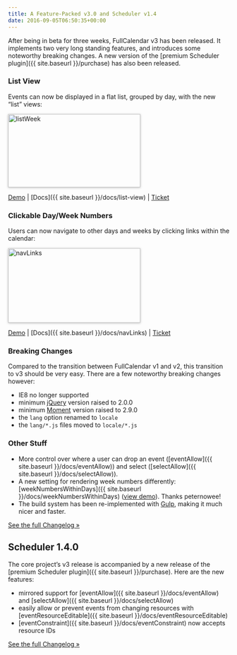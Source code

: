 ```yaml
---
title: A Feature-Packed v3.0 and Scheduler v1.4
date: 2016-09-05T06:50:35+00:00
---
```


After being in beta for three weeks, FullCalendar v3 has been released. It implements two very long standing features, and introduces some noteworthy breaking changes. A new version of the [premium Scheduler plugin]({{ site.baseurl }}/purchase) has also been released.

### List View

Events can now be displayed in a flat list, grouped by day, with the new &#8220;list&#8221; views:

<img class="alignnone size-medium wp-image-215" style="box-shadow: 0 1px 5px rgba(0, 0, 0, .25);" src="{{ site.baseurl }}/assets/images/blog/listWeek.png" alt="listWeek" width="300" height="166"  sizes="(max-width: 300px) 100vw, 300px" />

<a href="{{ site.baseurl }}/js/fullcalendar-3.0.0/demos/list-views.html" target="_blank">Demo</a> | [Docs]({{ site.baseurl }}/docs/list-view) | <a href="https://github.com/fullcalendar/fullcalendar/issues/560" target="_blank">Ticket</a>

### Clickable Day/Week Numbers

Users can now navigate to other days and weeks by clicking links within the calendar:

<img class="alignnone size-medium wp-image-216" style="box-shadow: 0 1px 5px rgba(0, 0, 0, .25);" src="{{ site.baseurl }}/assets/images/blog/navLinks.png" alt="navLinks" width="300" height="169"  sizes="(max-width: 300px) 100vw, 300px" />

<a href="{{ site.baseurl }}/js/fullcalendar-3.0.0/demos/agenda-views.html" target="_blank">Demo</a> | [Docs]({{ site.baseurl }}/docs/navLinks) | <a href="https://github.com/fullcalendar/fullcalendar/issues/424" target="_blank">Ticket</a>

### Breaking Changes

Compared to the transition between FullCalendar v1 and v2, this transition to v3 should be very easy. There are a few noteworthy breaking changes however:

* IE8 no longer supported
* minimum <a href="http://jquery.com/" target="_blank">jQuery</a> version raised to 2.0.0
* minimum <a href="http://momentjs.com/" target="_blank">Moment</a> version raised to 2.9.0
* the `lang` option renamed to `locale`
* the `lang/*.js` files moved to `locale/*.js`

### Other Stuff

* More control over where a user can drop an event ([eventAllow]({{ site.baseurl }}/docs/eventAllow)) and select ([selectAllow]({{ site.baseurl }}/docs/selectAllow)).
* A new setting for rendering week numbers differently: [weekNumbersWithinDays]({{ site.baseurl }}/docs/weekNumbersWithinDays) (<a href="http://jsbin.com/sekohivetu" target="_blank">view demo</a>). Thanks peternowee!
* The build system has been re-implemented with <a href="http://gulpjs.com/" target="_blank">Gulp</a>, making it much nicer and faster.

<a href="https://github.com/fullcalendar/fullcalendar/releases/tag/v3.0.0" target="_blank">See the full Changelog »</a>

## Scheduler 1.4.0

The core project&#8217;s v3 release is accompanied by a new release of the [premium Scheduler plugin]({{ site.baseurl }}/purchase). Here are the new features:

* mirrored support for [eventAllow]({{ site.baseurl }}/docs/eventAllow) and [selectAllow]({{ site.baseurl }}/docs/selectAllow)
* easily allow or prevent events from changing resources with [eventResourceEditable]({{ site.baseurl }}/docs/eventResourceEditable)
* [eventConstraint]({{ site.baseurl }}/docs/eventConstraint) now accepts resource IDs

<a href="https://github.com/fullcalendar/fullcalendar-scheduler/releases/tag/v1.4.0" target="_blank">See the full Changelog »</a>
